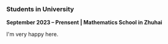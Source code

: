### **Students in University**  
**September 2023 – Prensent | Mathematics School in Zhuhai**  

I'm very happy here.